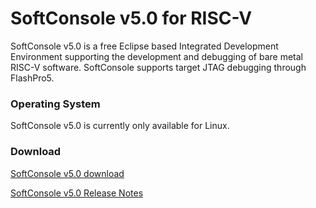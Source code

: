 # SoftConsole v5.0 for RISC-V

SoftConsole v5.0 is a free Eclipse based Integrated Development Environment supporting the development and debugging of bare metal RISC-V software.
SoftConsole supports target JTAG debugging through FlashPro5.

### Operating System 
SoftConsole v5.0 is currently only available for Linux.

### Download
[SoftConsole v5.0 download](ftp://ftp.actel.com/outgoing/tommy/Microsemi-SoftConsole-v5.0.0.6-Linux-x86-Installer)

[SoftConsole v5.0 Release Notes](ftp://ftp.actel.com/outgoing/tommy/SoftConsole_v5.0_ReleaseNotes.pdf)
